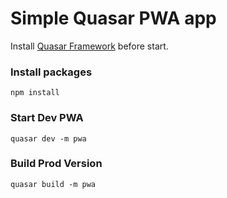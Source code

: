 # Simple Quasar PWA app

Install [Quasar Framework](https://quasar-framework.org/) before start.

### Install packages

```
npm install
```

### Start Dev PWA

```
quasar dev -m pwa
```

### Build Prod Version

```
quasar build -m pwa
```
